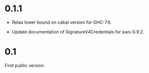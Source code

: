 0.1.1
=====

*   Relax lower bound on cabal version for GHC-7.6.

*   Update documentation of SignatureV4Credentials for aws-0.9.2.

0.1
===

First public version.
